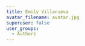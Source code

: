 ```yaml
---
title: Emily Villanueva
avatar_filename: avatar.jpg
superuser: false
user_groups:
  - Authors
---
```


